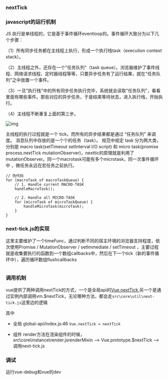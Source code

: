 ### nextTick

### javascript的运行机制



JS 执行是单线程的，它是基于事件循环eventloop的。事件循环大致分为以下几个步骤：

（1）所有同步任务都在主线程上执行，形成一个执行栈task（execution context stack）。

（2）主线程之外，还存在一个"任务队列"（task queue）。浏览器维护了事件线程、网络请求线程、定时器线程等等，只要异步任务有了运行结果，就在"任务队列"之中放置一个事件。

（3）一旦"执行栈"中的所有同步任务执行完毕，系统就会读取"任务队列"，看看里面有哪些事件。那些对应的异步任务，于是结束等待状态，进入执行栈，开始执行。

（4）主线程不断重复上面的第三步。



![img](https://ustbhuangyi.github.io/vue-analysis/assets/event-loop.png)

主线程的执行过程就是一个 tick，而所有的异步结果都是通过 “任务队列” 来调度。 消息队列中存放的是一个个的任务（task）。 规范中规定 task 分为两大类，分别是 macro task(setTimeout  setInterval  I/O  script) 和 micro task(promise  process.nextTick mutationObserver)，nexttic的原理就是利用了mutationObserver。同一个macrotask可能有多个microtask，同一次事件循环中 ，微任务永远在宏任务之前执行。

```
// 伪代码
for (macroTask of macroTaskQueue) {
    // 1. Handle current MACRO-TASK
    handleMacroTask();
      
    // 2. Handle all MICRO-TASK
    for (microTask of microTaskQueue) {
        handleMicroTask(microTask);
    }
}
```

### next-tick.js的实现



这里主要维护了一个timeFunc，通过判断不同的宿主环境的浏览器支持程度，依次使用Promise / MutationObserver / setImmediate / setTimeout ，主要过程就是收集要执行的函数到一个数组callbacks中，然后在下一个tick（新的事件循环中），遍历循环数组flushcallbacks

```

```



### 调用机制

vue提供了两种调用nextTick的方式，一个是全局api的[Vue.nextTick](https://cn.vuejs.org/v2/api/#Vue-nextTick),另一个是通过实例内部调用vm.$nextTick，无论哪种方法，都会走`src\core\util\next-tick.js`这里边的逻辑

其中

- 全局 global-api/index.js:46 `Vue.nextTick = nextTick`

- 组件 render方法在渲染组件的时候，src\core\instance\render.jsrenderMixin --> Vue.prototype.$nextTick -->  调用next-tick.js





###  调试

运行vue-debug和vue的dev